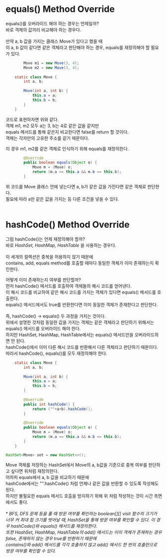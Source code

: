 # equals() Method Override
equals()를 오버라이드 해야 하는 경우는 언제일까?  
바로 객체의 값끼리 비교해야 하는 경우다.  
<br>
만약 a, b 값을 가지는 클래스 Move가 있다고 했을 때  
이 a, b 값이 같다면 같은 객체라고 판단해야 하는 경우, equals를 재정의해야 할 필요가 있다.

```java
        Move m1 = new Move(3, 4);
        Move m2 = new Move(3, 4);
        
	static class Move {
		int a, b;
    
		Move(int a, int b) {
			this.a = a;
			this.b = b; 
		}
	}
```
코드로 표현하자면 위와 같다.  
객체 m1, m2 모두 a는 3, b는 4로 같은 값을 같지만  
equals 메서드를 통해 같은지 비교한다면 false를 return 할 것이다.  
객체는 각자만의 고유한 주소를 같기 때문이다.  

이 경우 m1, m2를 같은 객체로 인식하기 위해 equals를 재정의한다.

```java
		@Override
		public boolean equals(Object o) {
			Move m = (Move) o;
			return (m.a == this.a && m.b == this.b);
		}
```
위 코드를 Move 클래스 안에 넣는다면 a, b가 같은 값을 가진다면 같은 객체로 판단한다.  
필요에 따라 a만 같은 값을 가지는 등 다른 조건을 넣을 수 있다.  
</br>
# hashCode() Method Override
그럼 hashCode()는 언제 재정의해야 할까?  
바로 
*HashSet, HashMap, HashTable*
을 사용하는 경우다.  
</br>
이 세개의 컬렉션은 중복을 허용하지 않기 때문에  
contains, add, equals method를 호출할 때마다 동일한 객체가 이미 존재하는지 확인한다.  

어떻게 이미 존재하는지 여부를 판단할까?  
먼저 hashCode() 메서드를 호출하여 객체들의 해시 코드를 얻어낸다.  
이 해시 코드를 비교하여 같은 해시 코드를 가지는 객체가 있다면 equals() 메서드를 호출한다.  
equals() 메서드에서도 true를 반환한다면 이미 동일한 객체가 존재한다고 판단한다.  
</br> 
즉, hashCode() -> equals() 두 과정을 거치는 것이다.  
위에서 설명한 것처럼 동일한 값을 가지는 객체는 같은 객체라고 판단하기 위해서는 equals() 메서드를 오버라이드 해야 한다.  
하지만 HashSet, HashMap, HashTable에서는 equals() 메서드만을 오버라이드하면 안 된다.  
hashCode()에서 이미 다른 해시 코드를 반환해서 다른 객체라고 판단하기 때문이다.  
따라서 hashCode(), equals()를 모두 재정의해야 한다.

```java
	static class Move {
		int a, b;
		
		Move(int a, int b) {
			this.a = a;
			this.b = b; 
		}
		
		@Override
		public int hashCode() {
			return (""+a+b).hashCode();
		}
		
		@Override
		public boolean equals(Object o) {
			Move m = (Move) o;
			return (m.a == this.a && m.b == this.b);
		}
	}
```  
```java
HashSet<Move> set = new HashSet<>();  
```
Move 객체를 저장하는 HashSet에서 Move의 a, b값을 기준으로 중복 여부를 판단하고 싶다면 위처럼 재정의한다.  
어차피 equals에서 a, b 값을 비교하기 때문에  
hashCode에서는 "".hashCode() 처럼 언제나 같은 값을 반환할 수 있도록 작성해도 된다.  
하지만 불필요한 equals 메서드 호출을 방지하기 위해 위 처럼 작성하는 것이 시간 측면에서도 좋다.  
</br>
*
*BFS, DFS 문제 등을 풀 때 방문 여부를 확인하는 boolean[][] visit 함수의 크기가 너무 커 최대 힙 크기를 벗어날 때, HashSet을 통해 방문 여부를 확인할 수 있다.
이 경우 hashCode()와 equals() 메서드를 재정의한다.  
또한 HashSet, HashMap, HashTable의 add() 메서드는 이미 객체가 존재하는 경우 false, 존재하지 않는 경우 true를 반환하기 때문에  
contains()와 add() 메서드를 각각 호출하지 않고 add() 메서드 한 번의 호출만으로 방문 여부를 확인할 수 있다.*
